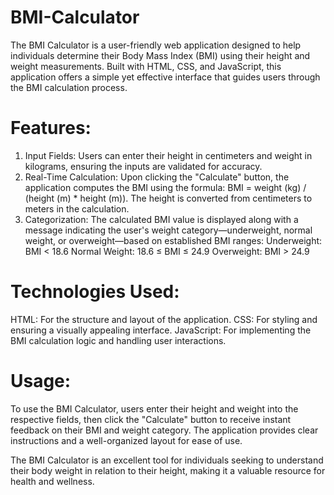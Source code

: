 # BMI-Calculator
The BMI Calculator is a user-friendly web application designed to help individuals determine their Body Mass Index (BMI) using their height and weight measurements. Built with HTML, CSS, and JavaScript, this application offers a simple yet effective interface that guides users through the BMI calculation process.

# Features:
1. Input Fields: Users can enter their height in centimeters and weight in kilograms, ensuring the inputs are validated for accuracy.
2. Real-Time Calculation: Upon clicking the "Calculate" button, the application computes the BMI using the formula: BMI = weight (kg) / (height (m) * height (m)). The height is converted from centimeters to meters in the calculation.
3. Categorization: The calculated BMI value is displayed along with a message indicating the user's weight category—underweight, normal weight, or overweight—based on established BMI ranges:
  Underweight: BMI < 18.6
  Normal Weight: 18.6 ≤ BMI ≤ 24.9
  Overweight: BMI > 24.9

# Technologies Used:
 HTML: For the structure and layout of the application.
 CSS: For styling and ensuring a visually appealing interface.
 JavaScript: For implementing the BMI calculation logic and handling user interactions.
# Usage:
To use the BMI Calculator, users enter their height and weight into the respective fields, then click the "Calculate" button to receive instant feedback on their BMI and weight category. The application provides clear instructions and a well-organized layout for ease of use.

The BMI Calculator is an excellent tool for individuals seeking to understand their body weight in relation to their height, making it a valuable resource for health and wellness.

